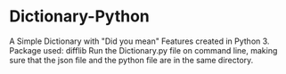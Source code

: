 # Dictionary-Python
A Simple Dictionary with "Did you mean" Features created in Python 3.
Package used: difflib
Run the Dictionary.py file on command line, making sure that the json file and the python file are in the same directory. 
